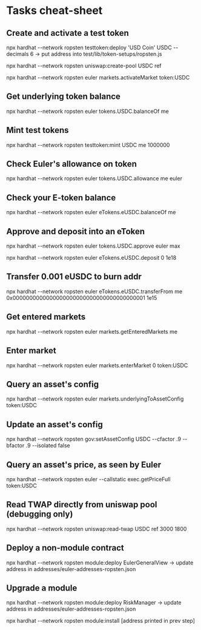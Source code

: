 # Tasks cheat-sheet


## Create and activate a test token

npx hardhat --network ropsten testtoken:deploy 'USD Coin' USDC --decimals 6
  -> put address into test/lib/token-setups/ropsten.js

npx hardhat --network ropsten uniswap:create-pool USDC ref

npx hardhat --network ropsten euler markets.activateMarket token:USDC




## Get underlying token balance

npx hardhat --network ropsten euler tokens.USDC.balanceOf me


## Mint test tokens

npx hardhat --network ropsten testtoken:mint USDC me 1000000


## Check Euler's allowance on token

npx hardhat --network ropsten euler tokens.USDC.allowance me euler


## Check your E-token balance

npx hardhat --network ropsten euler eTokens.eUSDC.balanceOf me


## Approve and deposit into an eToken

npx hardhat --network ropsten euler tokens.USDC.approve euler max

npx hardhat --network ropsten euler eTokens.eUSDC.deposit 0 1e18


## Transfer 0.001 eUSDC to burn addr

npx hardhat --network ropsten euler eTokens.eUSDC.transferFrom me 0x0000000000000000000000000000000000000001 1e15



## Get entered markets

npx hardhat --network ropsten euler markets.getEnteredMarkets me



## Enter market

npx hardhat --network ropsten euler markets.enterMarket 0 token:USDC



## Query an asset's config

npx hardhat --network ropsten euler markets.underlyingToAssetConfig token:USDC


## Update an asset's config

npx hardhat --network ropsten gov:setAssetConfig USDC --cfactor .9 --bfactor .9 --isolated false



## Query an asset's price, as seen by Euler

npx hardhat --network ropsten euler --callstatic exec.getPriceFull token:USDC


## Read TWAP directly from uniswap pool (debugging only)

npx hardhat --network ropsten uniswap:read-twap USDC ref 3000 1800



## Deploy a non-module contract

npx hardhat --network ropsten module:deploy EulerGeneralView
  -> update address in addresses/euler-addresses-ropsten.json


## Upgrade a module

npx hardhat --network ropsten module:deploy RiskManager
  -> update address in addresses/euler-addresses-ropsten.json

npx hardhat --network ropsten module:install [address printed in prev step]
